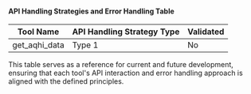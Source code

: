 #### API Handling Strategies and Error Handling Table
| Tool Name                       | API Handling Strategy Type                          | Validated |
|---------------------------------|----------------------------------------------------|-----------|
| get_aqhi_data                   | Type 1 | No        |

This table serves as a reference for current and future development, ensuring that each tool's API interaction and error handling approach is aligned with the defined principles.
